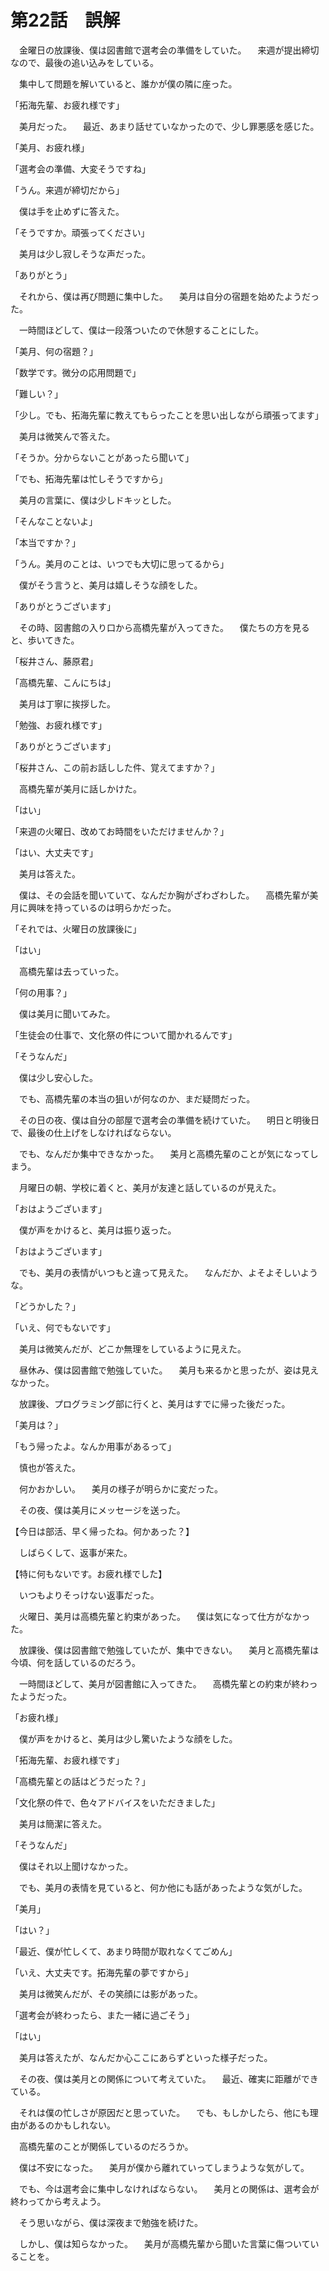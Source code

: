 # 第22話　誤解

　金曜日の放課後、僕は図書館で選考会の準備をしていた。
　来週が提出締切なので、最後の追い込みをしている。

　集中して問題を解いていると、誰かが僕の隣に座った。

「拓海先輩、お疲れ様です」

　美月だった。
　最近、あまり話せていなかったので、少し罪悪感を感じた。

「美月、お疲れ様」

「選考会の準備、大変そうですね」

「うん。来週が締切だから」

　僕は手を止めずに答えた。

「そうですか。頑張ってください」

　美月は少し寂しそうな声だった。

「ありがとう」

　それから、僕は再び問題に集中した。
　美月は自分の宿題を始めたようだった。

　一時間ほどして、僕は一段落ついたので休憩することにした。

「美月、何の宿題？」

「数学です。微分の応用問題で」

「難しい？」

「少し。でも、拓海先輩に教えてもらったことを思い出しながら頑張ってます」

　美月は微笑んで答えた。

「そうか。分からないことがあったら聞いて」

「でも、拓海先輩は忙しそうですから」

　美月の言葉に、僕は少しドキッとした。

「そんなことないよ」

「本当ですか？」

「うん。美月のことは、いつでも大切に思ってるから」

　僕がそう言うと、美月は嬉しそうな顔をした。

「ありがとうございます」

　その時、図書館の入り口から高橋先輩が入ってきた。
　僕たちの方を見ると、歩いてきた。

「桜井さん、藤原君」

「高橋先輩、こんにちは」

　美月は丁寧に挨拶した。

「勉強、お疲れ様です」

「ありがとうございます」

「桜井さん、この前お話しした件、覚えてますか？」

　高橋先輩が美月に話しかけた。

「はい」

「来週の火曜日、改めてお時間をいただけませんか？」

「はい、大丈夫です」

　美月は答えた。

　僕は、その会話を聞いていて、なんだか胸がざわざわした。
　高橋先輩が美月に興味を持っているのは明らかだった。

「それでは、火曜日の放課後に」

「はい」

　高橋先輩は去っていった。

「何の用事？」

　僕は美月に聞いてみた。

「生徒会の仕事で、文化祭の件について聞かれるんです」

「そうなんだ」

　僕は少し安心した。

　でも、高橋先輩の本当の狙いが何なのか、まだ疑問だった。

　その日の夜、僕は自分の部屋で選考会の準備を続けていた。
　明日と明後日で、最後の仕上げをしなければならない。

　でも、なんだか集中できなかった。
　美月と高橋先輩のことが気になってしまう。

　月曜日の朝、学校に着くと、美月が友達と話しているのが見えた。

「おはようございます」

　僕が声をかけると、美月は振り返った。

「おはようございます」

　でも、美月の表情がいつもと違って見えた。
　なんだか、よそよそしいような。

「どうかした？」

「いえ、何でもないです」

　美月は微笑んだが、どこか無理をしているように見えた。

　昼休み、僕は図書館で勉強していた。
　美月も来るかと思ったが、姿は見えなかった。

　放課後、プログラミング部に行くと、美月はすでに帰った後だった。

「美月は？」

「もう帰ったよ。なんか用事があるって」

　慎也が答えた。

　何かおかしい。
　美月の様子が明らかに変だった。

　その夜、僕は美月にメッセージを送った。

【今日は部活、早く帰ったね。何かあった？】

　しばらくして、返事が来た。

【特に何もないです。お疲れ様でした】

　いつもよりそっけない返事だった。

　火曜日、美月は高橋先輩と約束があった。
　僕は気になって仕方がなかった。

　放課後、僕は図書館で勉強していたが、集中できない。
　美月と高橋先輩は今頃、何を話しているのだろう。

　一時間ほどして、美月が図書館に入ってきた。
　高橋先輩との約束が終わったようだった。

「お疲れ様」

　僕が声をかけると、美月は少し驚いたような顔をした。

「拓海先輩、お疲れ様です」

「高橋先輩との話はどうだった？」

「文化祭の件で、色々アドバイスをいただきました」

　美月は簡潔に答えた。

「そうなんだ」

　僕はそれ以上聞けなかった。

　でも、美月の表情を見ていると、何か他にも話があったような気がした。

「美月」

「はい？」

「最近、僕が忙しくて、あまり時間が取れなくてごめん」

「いえ、大丈夫です。拓海先輩の夢ですから」

　美月は微笑んだが、その笑顔には影があった。

「選考会が終わったら、また一緒に過ごそう」

「はい」

　美月は答えたが、なんだか心ここにあらずといった様子だった。

　その夜、僕は美月との関係について考えていた。
　最近、確実に距離ができている。

　それは僕の忙しさが原因だと思っていた。
　でも、もしかしたら、他にも理由があるのかもしれない。

　高橋先輩のことが関係しているのだろうか。

　僕は不安になった。
　美月が僕から離れていってしまうような気がして。

　でも、今は選考会に集中しなければならない。
　美月との関係は、選考会が終わってから考えよう。

　そう思いながら、僕は深夜まで勉強を続けた。

　しかし、僕は知らなかった。
　美月が高橋先輩から聞いた言葉に傷ついていることを。